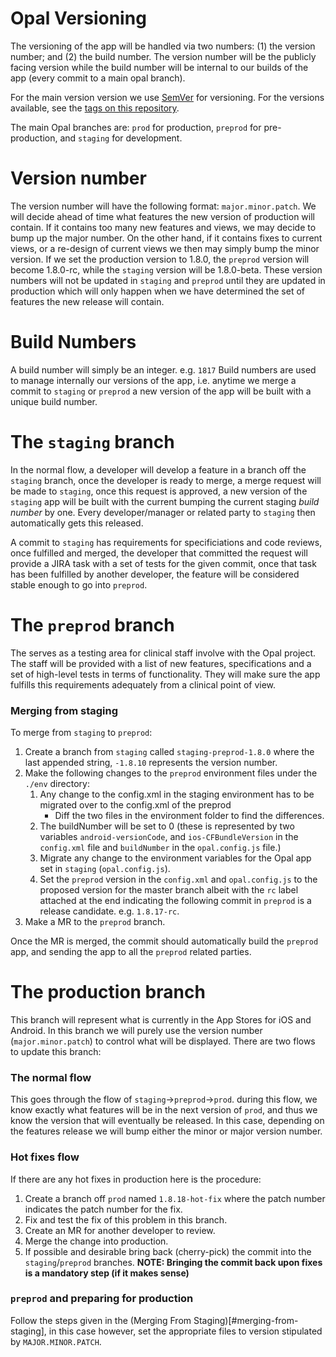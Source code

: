 # Opal Versioning

The versioning of the app will be handled via two numbers: (1) the version number;
and (2) the build number. The version number will be the publicly facing version while
the build number will be internal to our builds of the app (every commit to a main opal branch).

For the main version version we use [SemVer](http://semver.org/) for versioning. For the versions available, see the [tags on this repository](https://github.com/your/project/tags). 

The main Opal branches are: `prod` for production, `preprod` for pre-production,
and `staging` for development. 
# Version number
The version number will have the following format: 
`major.minor.patch`. We will decide ahead of time what features 
the new version of production will contain. If it contains too many new features and views, we
may decide to bump up the major number. On the other hand, if it contains fixes to current views, or a
re-design of current views we then may simply bump the minor version.
If we set the production version to 1.8.0, the `preprod` version will become
1.8.0-rc, while the `staging` version will be 1.8.0-beta. These version numbers will not be
updated in `staging` and `preprod` until they are updated in production which will only happen when we
have determined the set of features the new release will contain.

# Build Numbers
A build number will simply be an integer. e.g. `1817`
Build numbers are used to manage internally our versions of the app, i.e.
anytime we merge a commit to `staging` or `preprod` a new version of the app will be built with a unique
build number.  
# The `staging` branch
In the normal flow, a developer will develop a feature in
a branch off the `staging` branch, once the developer is ready to merge, a merge request will be made to `staging`,
once this request is approved, a new version of the `staging` app will be built with the current bumping the current
staging *build number* by one. Every developer/manager or related party to `staging` then automatically gets this 
released.

A commit to `staging` has requirements for specificiations and code reviews, once fulfilled and merged, 
the developer that committed the request will provide a JIRA task with a set of tests for the given commit,
once that task has been fulfilled by another developer, the feature will be considered stable enough to go into 
`preprod`. 

# The `preprod` branch
The serves as a testing area for clinical staff involve with the Opal project. The staff will be provided with a list of new features, specifications and a set of high-level tests in terms of functionality. They will make sure the app fulfills this requirements adequately from a clinical point of view.


### Merging from staging
To merge from `staging` to `preprod`:
1. Create a branch from `staging` called `staging-preprod-1.8.0` where the last appended string, `-1.8.10` represents the version number.
2. Make the following changes to the `preprod` environment files under the `./env` directory:
   1. Any change to the config.xml in the staging environment has to be migrated over to the config.xml of the preprod 
         - Diff the two files in the environment folder to find the differences.
   2. The buildNumber will be set to 0 (these is represented by two variables `android-versionCode`, and `ios-CFBundleVersion` in the `config.xml` file and `buildNumber` in the `opal.config.js` file.)
   3. Migrate any change to the environment variables for the Opal app set in `staging` (`opal.config.js`).
   4. Set the `preprod` version in the `config.xml` and `opal.config.js` to the proposed version for the master branch albeit with the `rc` label attached at the end indicating the following commit in `preprod` is a release candidate. e.g. `1.8.17-rc`.
3. Make a MR to the `preprod` branch.

Once the MR is merged, the commit should automatically build the `preprod` app, and sending the app to all the `preprod` related parties.
  
# The production branch

This branch will represent what is currently in the App Stores for iOS and Android.
In this branch we will purely use the version number (`major.minor.patch`) to control what will be displayed.
There are two flows to update this branch:
### The normal flow

This goes through the flow of `staging`->`preprod`->`prod`.
during this flow, we know exactly what features will be in the next version of `prod`,
and thus we know the version that will eventually be released. In this case, depending on the features release we will bump either the minor or major version number.


### Hot fixes flow
If there are any hot fixes in production here is the procedure:
1. Create a branch off `prod` named `1.8.18-hot-fix` where the patch number indicates the patch number for the fix.
2. Fix and test the fix of this problem in this branch.
3. Create an MR for another developer to review.
4. Merge the change into production.
5. If possible and desirable bring back (cherry-pick) the commit into the `staging`/`preprod` branches. 
**NOTE: Bringing the commit back upon fixes is a mandatory step (if it makes sense)**

### `preprod` and preparing for production
Follow the steps given in the (Merging From Staging)[#merging-from-staging], in this case however, set the appropriate files to version stipulated by `MAJOR.MINOR.PATCH`.